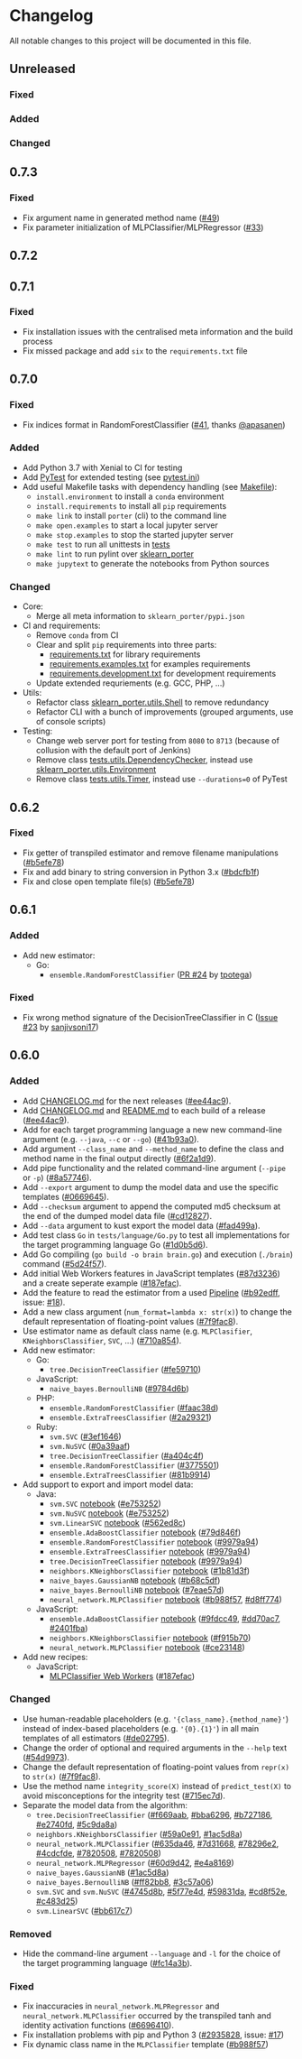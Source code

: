 # Changelog

All notable changes to this project will be documented in this file.


## Unreleased

### Fixed

### Added

### Changed


## 0.7.3

### Fixed

- Fix argument name in generated method name ([#49](https://github.com/nok/sklearn-porter/commit/c8e7dbbf1d0ab660f4c3587d50111adf6a18b4e9))
- Fix parameter initialization of MLPClassifier/MLPRegressor ([#33](https://github.com/nok/sklearn-porter/commit/672e0188b47e3b7624c6b9cba2e66ef3dc9145a1))


## 0.7.2
## 0.7.1

### Fixed

- Fix installation issues with the centralised meta information and the build process
- Fix missed package and add `six` to the `requirements.txt` file


## 0.7.0

### Fixed

- Fix indices format in RandomForestClassifier ([#41](https://github.com/nok/sklearn-porter/pull/41), thanks [@apasanen](https://github.com/apasanen))

### Added

- Add Python 3.7 with Xenial to CI for testing
- Add [PyTest](https://docs.pytest.org) for extended testing (see [pytest.ini](pytest.ini))
- Add useful Makefile tasks with dependency handling (see [Makefile](Makefile)):
    - `install.environment` to install a `conda` environment
    - `install.requirements` to install all `pip` requirements
    - `make link` to install `porter` (cli) to the command line
    - `make open.examples` to start a local jupyter server
    - `make stop.examples` to stop the started jupyter server
    - `make test` to run all unittests in [tests](tests)
    - `make lint` to run pylint over [sklearn_porter](sklearn_porter)
    - `make jupytext` to generate the notebooks from Python sources

### Changed

- Core:
    - Merge all meta information to `sklearn_porter/pypi.json`
- CI and requirements:
    - Remove `conda` from CI
    - Clear and split `pip` requirements into three parts:
        - [requirements.txt](requirements.txt) for library requirements
        - [requirements.examples.txt](requirements.examples.txt) for examples requirements
        - [requirements.development.txt](requirements.development.txt) for development requirements
    - Update extended requriements (e.g. GCC, PHP, ...)
- Utils:
    - Refactor class [sklearn_porter.utils.Shell](sklearn_porter.utils.Shell) to remove redundancy
    - Refactor CLI with a bunch of improvements (grouped arguments, use of console scripts)
- Testing:
    - Change web server port for testing from `8080` to `8713` (because of collusion with the default port of Jenkins)
    - Remove class [tests.utils.DependencyChecker](https://github.com/nok/sklearn-porter/blob/release/0.6.2/tests/utils/DependencyChecker.py), instead use [sklearn_porter.utils.Environment](https://github.com/nok/sklearn-porter/blob/release/0.7.0/sklearn_porter/utils/Environment.py)
    - Remove class [tests.utils.Timer](https://github.com/nok/sklearn-porter/blob/release/0.6.2/tests/utils/Timer.py), instead use `--durations=0` of PyTest


## 0.6.2

### Fixed

- Fix getter of transpiled estimator and remove filename manipulations ([#b5efe78](https://github.com/nok/sklearn-porter/commit/b5efe78de9dd721f9135f65c525a3e8ab8b06f79))
- Fix and add binary to string conversion in Python 3.x ([#bdcfb1f](https://github.com/nok/sklearn-porter/commit/bdcfb1ff4c076485a5fc3b00beaf81becec0717b))
- Fix and close open template file(s) ([#b5efe78](https://github.com/nok/sklearn-porter/commit/b5efe78de9dd721f9135f65c525a3e8ab8b06f79))


## 0.6.1

### Added

- Add new estimator:
    - Go:
        - `ensemble.RandomForestClassifier` ([PR #24](https://github.com/nok/sklearn-porter/pull/24) by [tpotega](https://github.com/tpotega))

### Fixed

- Fix wrong method signature of the DecisionTreeClassifier in C ([Issue #23](https://github.com/nok/sklearn-porter/issues/23) by [sanjivsoni17](https://github.com/sanjivsoni17))


## 0.6.0

### Added

- Add [CHANGELOG.md](CHANGELOG.md) for the next releases ([#ee44ac9](https://github.com/nok/sklearn-porter/commit/ee44ac92618bf48e3aff6fbb65591b6f87c88826)).
- Add [CHANGELOG.md](CHANGELOG.md) and [README.md](README.md) to each build of a release ([#ee44ac9](https://github.com/nok/sklearn-porter/commit/ee44ac92618bf48e3aff6fbb65591b6f87c88826)).
- Add for each target programming language a new new command-line argument (e.g. `--java`, `--c` or `--go`) ([#41b93a0](https://github.com/nok/sklearn-porter/commit/41b93a0bff44dd045e711a08a53fe8c75d8d460a)).
- Add argument `--class_name` and `--method_name` to define the class and method name in the final output directly ([#6f2a1d9](https://github.com/nok/sklearn-porter/commit/6f2a1d97b5cddb6232a4fcf0d469cf167a019fdf)).
- Add pipe functionality and the related command-line argument (`--pipe` or `-p`) ([#8a57746](https://github.com/nok/sklearn-porter/commit/8a57746e4e97b137032fa7401e37792d496c0aa2)).
- Add `--export` argument to dump the model data and use the specific templates ([#0669645](https://github.com/nok/sklearn-porter/commit/0669645acdfa8cbe39a8446f95f671c580cc2026)).
- Add `--checksum` argument to append the computed md5 checksum at the end of the dumped model data file ([#cd12827](https://github.com/nok/sklearn-porter/commit/cd12827cb136d0711c555fe321f72d6aa8326143)).
- Add `--data` argument to kust export the model data ([#fad499a](https://github.com/nok/sklearn-porter/commit/fad499a4448f55d8c344f1088cca54a5c267c3e9)).
- Add test class `Go` in `tests/language/Go.py` to test all implementations for the target programming language Go ([#1d0b5d6](https://github.com/nok/sklearn-porter/commit/1d0b5d6a2bf1a5604ae283cc728e3a83fb17a6ea)).
- Add Go compiling (`go build -o brain brain.go`) and execution (`./brain`) command ([#5d24f57](https://github.com/nok/sklearn-porter/commit/5d24f57ec50e9935dac8389e243deda7b09659d7)).
- Add initial Web Workers features in JavaScript templates ([#87d3236](https://github.com/nok/sklearn-porter/commit/87d32365d06ba01cce7667b03f9a4265a1312dad)) and a create seperate example ([#187efac](https://github.com/nok/sklearn-porter/commit/187efac3fa045e177a1980244bef302a462fcf4e)).
- Add the feature to read the estimator from a used [Pipeline](http://scikit-learn.org/stable/modules/generated/pipeline.Pipeline.html) ([#b92edff](https://github.com/nok/sklearn-porter/commit/b92edfff278a997d03f6bca65ea99d0bd02f8ba3), issue: [#18](https://github.com/nok/sklearn-porter/issues/18)).
- Add a new class argument (`num_format=lambda x: str(x)`) to change the default representation of floating-point values ([#7f9fac8](https://github.com/nok/sklearn-porter/commit/7f9fac8eb35371e9374b4cf73519f83dbcb66632)).
- Use estimator name as default class name (e.g. `MLPClasifier`, `KNeighborsClassifier`, `SVC`, ...) ([#710a854](https://github.com/nok/sklearn-porter/commit/710a854072bf19054cc2c46eff661241ffa92d65)).
- Add new estimator:
    - Go:
        - `tree.DecisionTreeClassifier` ([#fe59710](https://github.com/nok/sklearn-porter/commit/fe59710a72c6a4bf5fb1d0acc0a35eba3dda950e))
    - JavaScript:
        - `naive_bayes.BernoulliNB` ([#9784d6b](https://github.com/nok/sklearn-porter/commit/9784d6b8752fbb15b57345a5a08138618e3b676e))
    - PHP:
        - `ensemble.RandomForestClassifier` ([#faac38d](https://github.com/nok/sklearn-porter/commit/faac38d60f04c40641935b25c4b6dce33e96b4ac))
        - `ensemble.ExtraTreesClassifier` ([#2a29321](https://github.com/nok/sklearn-porter/commit/2a2932114e9313ae1e54b9369adcae00a4cce813))
    - Ruby:
        - `svm.SVC` ([#3ef1646](https://github.com/nok/sklearn-porter/commit/3ef16464515e539e2c4bd6dd718e9d097e95e131))
        - `svm.NuSVC` ([#0a39aaf](https://github.com/nok/sklearn-porter/commit/0a39aaf9349830130f92c09a8e9af77fed5bacac))
        - `tree.DecisionTreeClassifier` ([#a404c4f](https://github.com/nok/sklearn-porter/commit/a404c4f383a62d98ac543c617234c0a907b8267a))
        - `ensemble.RandomForestClassifier` ([#3775501](https://github.com/nok/sklearn-porter/commit/3775501b77436c0b5b5132e11893d0c4add0cb7b))
        - `ensemble.ExtraTreesClassifier` ([#81b9914](https://github.com/nok/sklearn-porter/commit/81b99149116f00a790e0df33d60e381cafc89bf2))
- Add support to export and import model data:
    - Java:
        - `svm.SVC` [notebook](examples/estimator/classifier/SVC/java/basics_imported.ipynb) ([#e753252](https://github.com/nok/sklearn-porter/commit/e75325255a91bb9ca00a4e34c5393c6b05a41d6f))
        - `svm.NuSVC` [notebook](examples/estimator/classifier/NuSVC/java/basics_imported.ipynb) ([#e753252](https://github.com/nok/sklearn-porter/commit/e75325255a91bb9ca00a4e34c5393c6b05a41d6f))
        - `svm.LinearSVC` [notebook](examples/estimator/classifier/LinearSVC/java/basics_imported.ipynb) ([#562ed8c](https://github.com/nok/sklearn-porter/commit/562ed8c77cc3b9e1fa3f9b5219ec842c290219e6))
        - `ensemble.AdaBoostClassifier` [notebook](examples/estimator/classifier/AdaBoostClassifier/java/basics_imported.ipynb) ([#79d846f](https://github.com/nok/sklearn-porter/commit/79d846f71af4a37de4655d86ab5e42d11311d5ed))
        - `ensemble.RandomForestClassifier` [notebook](examples/estimator/classifier/RandomForestClassifier/java/basics_imported.ipynb) ([#9979a94](https://github.com/nok/sklearn-porter/commit/9979a948f51fef527b792babe06103c2c0dd5db4))
        - `ensemble.ExtraTreesClassifier` [notebook](examples/estimator/classifier/ExtraTreesClassifier/java/basics_imported.ipynb) ([#9979a94](https://github.com/nok/sklearn-porter/commit/9979a948f51fef527b792babe06103c2c0dd5db4))
        - `tree.DecisionTreeClassifier` [notebook](examples/estimator/classifier/DecisionTreeClassifier/java/basics_imported.ipynb) ([#9979a94](https://github.com/nok/sklearn-porter/commit/9979a948f51fef527b792babe06103c2c0dd5db4))
        - `neighbors.KNeighborsClassifier` [notebook](examples/estimator/classifier/KNeighborsClassifier/java/basics_imported.ipynb) ([#1b81d3f](https://github.com/nok/sklearn-porter/commit/1b81d3f0e9cbe52203bbfde4cf73df17eacf4fdd#diff-86bc174b477eabd59f582e0e2882dcb3R54))
        - `naive_bayes.GaussianNB` [notebook](examples/estimator/classifier/GaussianNB/java/basics_imported.ipynb) ([#b68c5df](https://github.com/nok/sklearn-porter/commit/b68c5df241fec0b654d919066dca0663d909bde1))
        - `naive_bayes.BernoulliNB` [notebook](examples/estimator/classifier/BernoulliNB/java/basics_imported.ipynb) ([#7eae57d](https://github.com/nok/sklearn-porter/commit/7eae57df5b64a11cfc520e057649d711022653cd))
        - `neural_network.MLPClassifier` [notebook](examples/estimator/classifier/MLPClassifier/java/basics_imported.ipynb) ([#b988f57](https://github.com/nok/sklearn-porter/commit/b988f575db10133d41b1c80773bfe814b7271900), [#d8ff774](https://github.com/nok/sklearn-porter/commit/d8ff77400c20ce41e318403bb12d2d65eeb3d309))
    - JavaScript:
        - `ensemble.AdaBoostClassifier` [notebook](examples/estimator/classifier/AdaBoostClassifier/js/basics_imported.ipynb) ([#9fdcc49](https://github.com/nok/sklearn-porter/commit/9fdcc49355617668c3bf451a8d5828880245a4ae), [#dd70ac7](https://github.com/nok/sklearn-porter/commit/dd70ac7e63cecad9028e9dea32efb7e1d2e43237), [#2401fba](https://github.com/nok/sklearn-porter/commit/2401fba9938880bf420de0253e489c22e7b040e4))
        - `neighbors.KNeighborsClassifier` [notebook](examples/estimator/classifier/KNeighborsClassifier/js/basics_imported.ipynb) ([#f915b70](https://github.com/nok/sklearn-porter/commit/f915b70568b4212e7fb8d616058a927f98b186da))
        - `neural_network.MLPClassifier` [notebook](examples/estimator/classifier/MLPClassifier/js/basics_imported.ipynb) ([#ce23148](https://github.com/nok/sklearn-porter/commit/ce2314893d013a1c4ac2fd9965d1d61fe324834c))
- Add new recipes:
    - JavaScript:
        - [MLPClassifier Web Workers](examples/recipes/use_javascript_web_workers) ([#187efac](https://github.com/nok/sklearn-porter/commit/187efac3fa045e177a1980244bef302a462fcf4e))

### Changed

- Use human-readable placeholders (e.g. `'{class_name}.{method_name}'`) instead of index-based placeholders (e.g. `'{0}.{1}'`) in all main templates of all estimators ([#de02795](https://github.com/nok/sklearn-porter/commit/de02795f3628ccad9d5e85940d37b866e2e7443e)).
- Change the order of optional and required arguments in the `--help` text ([#54d9973](https://github.com/nok/sklearn-porter/commit/54d99736f5fe144350e990621ba4d145776eecdd)).
- Change the default representation of floating-point values from `repr(x)` to `str(x)` ([#7f9fac8](https://github.com/nok/sklearn-porter/commit/7f9fac8eb35371e9374b4cf73519f83dbcb66632)).
- Use the method name `integrity_score(X)` instead of `predict_test(X)` to avoid misconceptions for the integrity test ([#715ec7d](https://github.com/nok/sklearn-porter/commit/715ec7dee0e2d98cb2917d48a2522683240d084a)).
- Separate the model data from the algorithm:
    - `tree.DecisionTreeClassifier` ([#f669aab](https://github.com/nok/sklearn-porter/commit/f669aab7e15971ea2071c5f9df096b924ae0dbcf), [#bba6296](https://github.com/nok/sklearn-porter/commit/bba629602d46780467efbc0e8f74d7880131593b), [#b727186](https://github.com/nok/sklearn-porter/commit/b7271867c755f3372886b07b76d763f2f2911eff), [#e2740fd](https://github.com/nok/sklearn-porter/commit/e2740fd07f43c02f3514b3834a765d43c640efaa), [#5c9da8a](https://github.com/nok/sklearn-porter/commit/5c9da8a58ec2143398444bd3afcc16806dfdc86b))
    - `neighbors.KNeighborsClassifier` ([#59a0e91](https://github.com/nok/sklearn-porter/commit/59a0e9114daeeb7d81a975c3adfa0ad27be3a426), [#1ac5d8a](https://github.com/nok/sklearn-porter/commit/29412ab55d8ebcdb7914974121c03d64660e5f94))
    - `neural_network.MLPClassifier` ([#635da46](https://github.com/nok/sklearn-porter/commit/635da46dbf29a80d51a16f3bbc28a5ba87eacdd7), [#7d31668](https://github.com/nok/sklearn-porter/commit/7d3166894229f70aafe6a6c9e2e7dbd091589c15), [#78296e2](https://github.com/nok/sklearn-porter/commit/78296e2d893d882240ebb8f54ada07d28ab9fc49), [#4cdcfde](https://github.com/nok/sklearn-porter/commit/4cdcfde6a34e131b8ab7088af880eb081fd8f3dd), [#7820508](https://github.com/nok/sklearn-porter/commit/7820508aad7f1ccf39529023c22b3427471bde68), [#7820508](https://github.com/nok/sklearn-porter/commit/7820508aad7f1ccf39529023c22b3427471bde68))
    - `neural_network.MLPRegressor` ([#60d9d42](https://github.com/nok/sklearn-porter/commit/60d9d42a0fd7860097f37dd3be5808b8be136cda), [#e4a8169](https://github.com/nok/sklearn-porter/commit/e4a8169d8cd1a5ecbb0821e792fcbfd932364fd5))
    - `naive_bayes.GaussianNB` ([#1ac5d8a](https://github.com/nok/sklearn-porter/commit/1ac5d8a3e5137e7d308c8c0f6529ae4c70a54abe))
    - `naive_bayes.BernoulliNB` ([#ff82bb8](https://github.com/nok/sklearn-porter/commit/ff82bb880ce4ae95af0f95e90bc3e681e4f261b8), [#3c57a06](https://github.com/nok/sklearn-porter/commit/3c57a06a733cdd8e9a74cb41c4087064161ad0d5))
    - `svm.SVC` and `svm.NuSVC` ([#4745d8b](https://github.com/nok/sklearn-porter/commit/4745d8b0dd09addf7b6e6affba8954b4d7da6ecb), [#5f77e4d](https://github.com/nok/sklearn-porter/commit/5f77e4dba1ce4f84478ada2652227922471a4d9f), [#59831da](https://github.com/nok/sklearn-porter/commit/59831dab24d4f6f43daec61ae277139ed1bf921c), [#cd8f52e](https://github.com/nok/sklearn-porter/commit/cd8f52e33cad7c1e909b858333a9132e4b03a4a7), [#c483d25](https://github.com/nok/sklearn-porter/commit/c483d259dc4fb1b8beada4ef9c7c11f4b1d5aff6))
    - `svm.LinearSVC` ([#bb617c7](https://github.com/nok/sklearn-porter/commit/bb617c741ea80dde8da97121ec253fd3ee8f4810))

### Removed

- Hide the command-line argument `--language` and `-l` for the choice of the target programming language ([#fc14a3b](https://github.com/nok/sklearn-porter/commit/fc14a3b55d6319d3940c9c11d168b015b972f96d)).

### Fixed

- Fix inaccuracies in `neural_network.MLPRegressor` and `neural_network.MLPClassifier` occurred by the transpiled tanh and identity activation functions ([#6696410](https://github.com/nok/sklearn-porter/commit/66964103083d04eedbd51cd83487808d43073350)).
- Fix installation problems with pip and Python 3 ([#2935828](https://github.com/nok/sklearn-porter/commit/2935828735fb1a8141c32f5f772172c12877c42d), issue: [#17](https://github.com/nok/sklearn-porter/issues/17))
- Fix dynamic class name in the `MLPClassifier` template ([#b988f57](https://github.com/nok/sklearn-porter/commit/b988f575db10133d41b1c80773bfe814b7271900#diff-9eeccb9a3d9e520cb41df490846b7c88L22))
